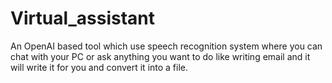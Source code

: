 # Virtual_assistant
An OpenAI based tool which use speech recognition system where you can chat with your PC or ask anything you want to do like writing email and it will write it for you and convert it into a file. 
